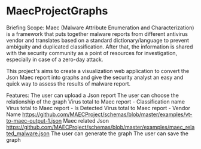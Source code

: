 # MaecProjectGraphs

 
Briefing 
Scope: Maec (Malware Attribute Enumeration and Characterization) is a framework that puts together malware reports from different antivirus vendor and translates based on a standard dictionary/language to prevent ambiguity and duplicated classification. After that, the information is shared with the security community as a point of resources for investigation, especially in case of a zero-day attack.

This project's aims to create a visualization web application to convert the Json Maec report into graphs and give the security analyst an easy and quick way to assess the results of malware report.

Features: 
							The user can upload a Json report
							The user can choose the relationship of the graph 
							Virus total to Maec report - Classification name 
							Virus total to Maec report - Is Detected 
							Virus total to Maec report - Vendor Name 
							https://github.com/MAECProject/schemas/blob/master/examples/vt-to-maec-output-1.json
							Maec related Json 
							https://github.com/MAECProject/schemas/blob/master/examples/maec_related_malware.json 
							The user can generate the graph
							The user can save the graph
				
